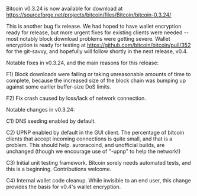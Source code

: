 Bitcoin v0.3.24 is now available for download at
https://sourceforge.net/projects/bitcoin/files/Bitcoin/bitcoin-0.3.24/

This is another bug fix release.  We had hoped to have wallet encryption ready for release, but more urgent fixes for existing clients were needed -- most notably block download problems were getting severe.  Wallet encryption is ready for testing at https://github.com/bitcoin/bitcoin/pull/352 for the git-savvy, and hopefully will follow shortly in the next release, v0.4.

Notable fixes in v0.3.24, and the main reasons for this release:

F1) Block downloads were failing or taking unreasonable amounts of time to complete, because the increased size of the block chain was bumping up against some earlier buffer-size DoS limits.

F2) Fix crash caused by loss/lack of network connection.

Notable changes in v0.3.24:

C1) DNS seeding enabled by default.

C2) UPNP enabled by default in the GUI client.  The percentage of bitcoin clients that accept incoming connections is quite small, and that is a problem.  This should help.  auroracoind, and unofficial builds, are unchanged (though we encourage use of "-upnp" to help the network!)

C3) Initial unit testing framework.  Bitcoin sorely needs automated tests, and this is a beginning.  Contributions welcome.

C4) Internal wallet code cleanup.  While invisible to an end user, this change provides the basis for v0.4's wallet encryption.
